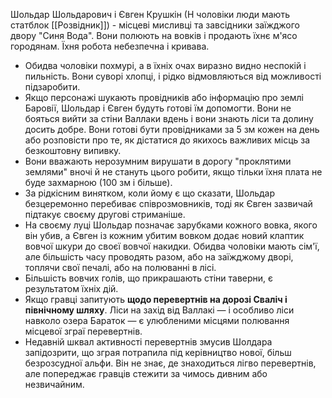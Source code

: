Шольдар Шольдарович і Євген Крушкін  (Н чоловіки люди мають статблок [[Розвідник]]) - місцеві мисливці та завсідники заїжджого двору "Синя Вода". Вони полюють на вовків і продають їхнє м'ясо городянам. Їхня робота небезпечна і кривава.
- Обидва чоловіки похмурі, а в їхніх очах виразно видно неспокій і пильність. Вони суворі хлопці, і рідко відмовляються від можливості підзаробити. 
- Якщо персонажі шукають провідників або інформацію про землі Баровії, Шольдар і Євген будуть готові їм допомогти. Вони не бояться вийти за стіни Валлаки вдень і вони знають ліси та долину досить добре. Вони готові бути провідниками за 5 зм кожен на день або розповісти про те, як дістатися до якихось важливих місць за безкоштовну випивку. 
- Вони вважають нерозумним вирушати в дорогу "проклятими землями" вночі й не стануть цього робити, якщо тільки їхня плата не буде захмарною (100 зм і більше). 
- За рідкісним винятком, коли йому є що сказати, Шольдар безцеремонно перебиває співрозмовників, тоді як Євген зазвичай підтакує своєму другові стриманіше. 
- На своєму луці Шольдар позначає зарубками кожного вовка, якого він убив, а Євген із кожним убитим вовком додає новий клаптик вовчої шкури до своєї вовчої накидки. Обидва чоловіки мають сім'ї, але більшість часу проводять разом, або на заїжджому дворі, топлячи свої печалі, або на полюванні в лісі. 
- Більшість вовчих голів, що прикрашають стіни таверни, є результатом їхніх дій.
- Якщо гравці запитують **щодо перевертнів на дорозі Сваліч і північному шляху**. Ліси на захід від Валлакі — і особливо ліси навколо озера Бараток — є улюбленими місцями полювання місцевої зграї перевертнів.
- Недавній шквал активності перевертнів змусив Шолдара запідозрити, що зграя потрапила під керівництво нової, більш безрозсудної альфи. Він не знає, де знаходиться лігво перевертнів, але попереджає гравців стежити за чимось дивним або незвичайним.